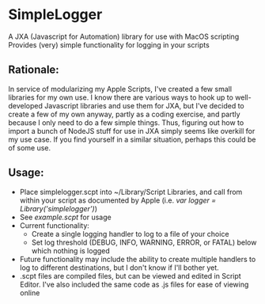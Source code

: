 # SimpleLogger

A JXA (Javascript for Automation) library for use with MacOS scripting
Provides (very) simple functionality for logging in your scripts

## Rationale:

In service of modularizing my Apple Scripts, I've created a few small libraries for my own use. I know there are various ways to hook up to well-developed Javascript libraries and use them for JXA, but I've decided to create a few of my own anyway, partly as a coding exercise, and partly because I only need to do a few simple things. Thus, figuring out how to import a bunch of NodeJS stuff for use in JXA simply seems like overkill for my use case. If you find yourself in a similar situation, perhaps this could be of some use.

## Usage:

* Place simplelogger.scpt into ~/Library/Script Libraries, and call from within your script as documented by Apple (i.e. *var logger = Library('simplelogger')*)
* See *example.scpt* for usage
* Current functionality:
  * Create a single logging handler to log to a file of your choice
  * Set log threshold (DEBUG, INFO, WARNING, ERROR, or FATAL) below which nothing is logged
* Future functionality may include the ability to create multiple handlers to log to different destinations, but I don't know if I'll bother yet.
* .scpt files are compiled files, but can be viewed and edited in Script Editor. I've also included the same code as .js files for ease of viewing online
